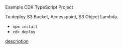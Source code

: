 Example CDK TypeScript Project

To deploy S3 Bucket, Accesspoint, S3 Object Lambda.

* `npm install`
* `cdk deploy`

[description](https://figmentresearch.com/aws/cdks3objectlambda)